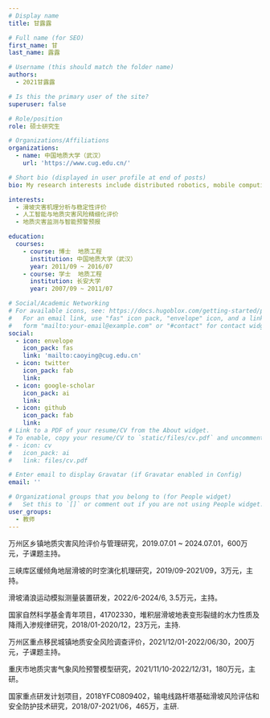 ```yaml
---
# Display name
title: 甘露露

# Full name (for SEO)
first_name: 甘
last_name: 露露

# Username (this should match the folder name)
authors:
  - 2021甘露露

# Is this the primary user of the site?
superuser: false

# Role/position
role: 硕士研究生

# Organizations/Affiliations
organizations:
  - name: 中国地质大学（武汉）
    url: 'https://www.cug.edu.cn/'

# Short bio (displayed in user profile at end of posts)
bio: My research interests include distributed robotics, mobile computing and programmable matter.

interests:
  - 滑坡灾害机理分析与稳定性评价
  - 人工智能与地质灾害风险精细化评价
  - 地质灾害监测与智能预警预报

education:
  courses:
    - course: 博士  地质工程
      institution: 中国地质大学（武汉）
      year: 2011/09 ~ 2016/07
    - course: 学士  地质工程
      institution: 长安大学
      year: 2007/09 ~ 2011/07

# Social/Academic Networking
# For available icons, see: https://docs.hugoblox.com/getting-started/page-builder/#icons
#   For an email link, use "fas" icon pack, "envelope" icon, and a link in the
#   form "mailto:your-email@example.com" or "#contact" for contact widget.
social:
  - icon: envelope
    icon_pack: fas
    link: 'mailto:caoying@cug.edu.cn'
  - icon: twitter
    icon_pack: fab
    link: 
  - icon: google-scholar
    icon_pack: ai
    link: 
  - icon: github
    icon_pack: fab
    link: 
# Link to a PDF of your resume/CV from the About widget.
# To enable, copy your resume/CV to `static/files/cv.pdf` and uncomment the lines below.
# - icon: cv
#   icon_pack: ai
#   link: files/cv.pdf

# Enter email to display Gravatar (if Gravatar enabled in Config)
email: ''

# Organizational groups that you belong to (for People widget)
#   Set this to `[]` or comment out if you are not using People widget.
user_groups:
  - 教师
---
```


万州区乡镇地质灾害风险评价与管理研究，2019.07.01 ~ 2024.07.01，600万元，子课题主持。

三峡库区缓倾角地层滑坡的时空演化机理研究，2019/09-2021/09，3万元，主持。

滑坡涌浪运动模拟测量装置研发，2022/6-2024/6, 3.5万元，主持。

国家自然科学基金青年项目，41702330，堆积层滑坡地表变形裂缝的水力性质及降雨入渗规律研究，2018/01-2020/12，23万元，主持.

万州区重点移民城镇地质安全风险调查评价，2021/12/01-2022/06/30，200万元，子课题主持。

重庆市地质灾害气象风险预警模型研究，2021/11/10-2022/12/31，180万元，主研。

国家重点研发计划项目，2018YFC0809402，输电线路杆塔基础滑坡风险评估和安全防护技术研究，2018/07-2021/06，465万，主研.

